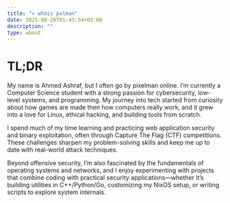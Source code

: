 ```yaml
---
title: "> whois pxlman"
date: 2025-08-26T01:43:54+03:00
description: ""
type: about
---
```


# TL;DR
My name is Ahmed Ashraf, but I often go by pixelman online. I’m currently a Computer Science student with a strong passion for cybersecurity, low-level systems, and programming. My journey into tech started from curiosity about how games are made then how computers really work, and it grew into a love for Linux, ethical hacking, and building tools from scratch.

I spend much of my time learning and practicing web application security and binary exploitation, often through Capture The Flag (CTF) competitions. These challenges sharpen my problem-solving skills and keep me up to date with real-world attack techniques.

Beyond offensive security, I’m also fascinated by the fundamentals of operating systems and networks, and I enjoy experimenting with projects that combine coding with practical security applications—whether it’s building utilities in C++/Python/Go, customizing my NixOS setup, or writing scripts to explore system internals.
